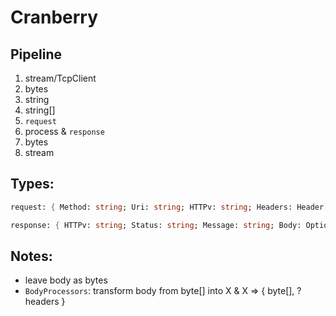 # Cranberry

## Pipeline

1. stream/TcpClient
2. bytes
3. string
4. string[]
5. `request`
6. process & `response`
7. bytes
8. stream

## Types:

```fsharp
request: { Method: string; Uri: string; HTTPv: string; Headers: Header[] Body: Option<'a> }
```

```fsharp
response: { HTTPv: string; Status: string; Message: string; Body: Option<'a> }
```

## Notes:
- leave body as bytes
- `BodyProcessors`: transform body from byte[] into X & X => { byte[], ?headers }
